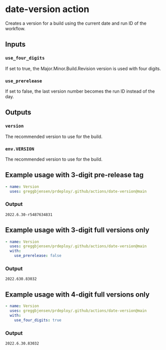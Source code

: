 # date-version action

Creates a version for a build using the current date and run ID of the workflow.

## Inputs

### `use_four_digits`

If set to true, the Major.Minor.Build.Revision version is used with four digits.

### `use_prerelease`

If set to false, the last version number becomes the run ID instead of the day.

## Outputs

### `version`

The recommended version to use for the build.

### `env.VERSION`

The recommended version to use for the build.

## Example usage with 3-digit pre-release tag

```yaml
- name: Version
  uses: greggbjensen/prdeploy/.github/actions/date-version@main
```

### Output

```
2022.6.30-r5487634831
```

## Example usage with 3-digit full versions only

```yaml
- name: Version
  uses: greggbjensen/prdeploy/.github/actions/date-version@main
  with:
    use_prerelease: false
```

### Output

```
2022.630.83032
```

## Example usage with 4-digit full versions only

```yaml
- name: Version
  uses: greggbjensen/prdeploy/.github/actions/date-version@main
  with:
    use_four_digits: true
```

### Output

```
2022.6.30.83032
```